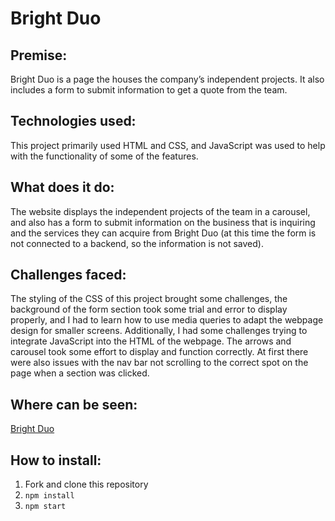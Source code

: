 # Bright Duo

## Premise: 
Bright Duo is a page the houses the company’s independent projects. It also includes a form to submit information to get a quote from the team.

## Technologies used: 
This project primarily used HTML and CSS, and JavaScript was used to help with the functionality of some of the features.

## What does it do: 
The website displays the independent projects of the team in a carousel, and also has a form to submit information on the business that is inquiring and the services they can acquire from Bright Duo (at this time the form is not connected to a backend, so the information is not saved).

## Challenges faced: 
The styling of the CSS of this project brought some challenges, the background of the form section took some trial and error to display properly, and I had to learn how to use media queries to adapt the webpage design for smaller screens. Additionally, I had some challenges trying to integrate JavaScript into the HTML of the webpage. The arrows and carousel took some effort to display and function correctly. At first there were also issues with the nav bar not scrolling to the correct spot on the page when a section was clicked.

## Where can be seen: 
[Bright Duo](https://www.brightduo.studio/) 

## How to install:
1. Fork and clone this repository
2. `npm install`
3. `npm start`
